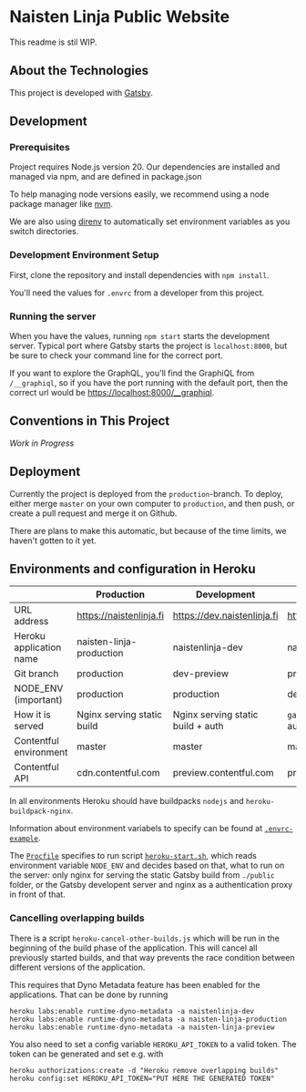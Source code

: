 # Naisten Linja Public Website

This readme is stil WIP.

## About the Technologies

This project is developed with [Gatsby](https://gatsbyjs.com).

## Development

### Prerequisites

Project requires Node.js version 20. Our dependencies are installed and managed via npm, and are defined in package.json

To help managing node versions easily, we recommend using a node package manager like [nvm](https://github.com/nvm-sh/nvm).

We are also using [direnv](https://direnv.net/) to automatically set environment variables as you switch directories.

### Development Environment Setup

First, clone the repository and install dependencies with `npm install`.

You'll need the values for `.envrc` from a developer from this project.

### Running the server

When you have the values, running `npm start` starts the development server. Typical port where Gatsby starts the project is `localhost:8000`, but be sure to check your command line for the correct port.

If you want to explore the GraphQL, you'll find the GraphiQL from `/__graphiql`, so if you have the port running with the default port, then the correct url would be [https://localhost:8000/\_\_graphiql](https://localhost:8000/__graphiql).

## Conventions in This Project

_Work in Progress_

## Deployment

Currently the project is deployed from the `production`-branch. To deploy, either merge `master` on your own computer to `production`, and then push, or create a pull request and merge it on Github.

There are plans to make this automatic, but because of the time limits, we haven't gotten to it yet.

## Environments and configuration in Heroku

|                         | Production                 | Development                       | Preview (removed)                 |
| ----------------------- | -------------------------- | --------------------------------- | --------------------------------- |
| URL address             | https://naistenlinja.fi    | https://dev.naistenlinja.fi       | https://preview.naistenlinja.fi   |
| Heroku application name | naisten-linja-production   | naistenlinja-dev                  | naisten-linja-preview             |
| Git branch              | production                 | dev-preview                       | production                        |
| NODE_ENV (important)    | production                 | production                        | development                       |
| How it is served        | Nginx serving static build | Nginx serving static build + auth | `gatsby develop` + Nginx for auth |
| Contentful environment  | master                     | master                            | master                            |
| Contentful API          | cdn.contentful.com         | preview.contentful.com            | preview.contentful.com            |

In all environments Heroku should have buildpacks `nodejs` and `heroku-buildpack-nginx`.

Information about environment variabels to specify can be found at [`.envrc-example`](./.envrc-example).

The [`Procfile`](./Procfile) specifies to run script [`heroku-start.sh`](./heroku-start.sh), which reads environment variable `NODE_ENV`
and decides based on that, what to run on the server: only nginx for serving the static Gatsby build from `./public` folder, or the
Gatsby developent server and nginx as a authentication proxy in front of that.

### Cancelling overlapping builds

There is a script `heroku-cancel-other-builds.js` which will be run in the beginning of the build phase of the application. This will cancel all previously started builds, and that way prevents the race condition between different versions of the application.

This requires that Dyno Metadata feature has been enabled for the applications. That can be done by running

```shell
heroku labs:enable runtime-dyno-metadata -a naistenlinja-dev
heroku labs:enable runtime-dyno-metadata -a naisten-linja-production
heroku labs:enable runtime-dyno-metadata -a naisten-linja-preview
```

You also need to set a config variable `HEROKU_API_TOKEN` to a valid token. The token can be generated and set e.g. with

```shell
heroku authorizations:create -d "Heroku remove overlapping builds"
heroku config:set HEROKU_API_TOKEN="PUT HERE THE GENERATED TOKEN"
```
